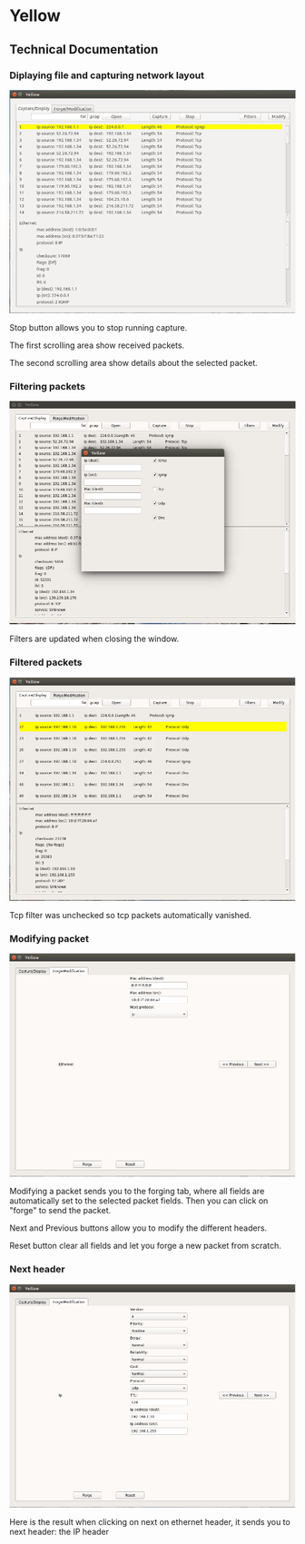 # Yellow

## Technical Documentation

### Diplaying file and capturing network layout

![Alt text](/images/open1.png?raw=true "Index 1")

Stop button allows you to stop running capture.

The first scrolling area show received packets.

The second scrolling area show details about the selected packet.

### Filtering packets

![Alt text](/images/filtres2.png?raw=true "Index 1")

Filters are updated when closing the window.

### Filtered packets

![Alt text](/images/filtered3.png?raw=true "Index 1")

Tcp filter was unchecked so tcp packets automatically vanished.

### Modifying packet

![Alt text](/images/modify4.png?raw=true "Index 1")

Modifying a packet sends you to the forging tab, where all fields are automatically set to the selected packet fields.
Then you can click on "forge" to send the packet.

Next and Previous buttons allow you to modify the different headers.

Reset button clear all fields and let you forge a new packet from scratch.

### Next header

![Alt text](/images/lock5.png?raw=true "Index 1")

Here is the result when clicking on next on ethernet header, it sends you to next header: the IP header
